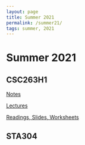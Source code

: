 ```yaml
---
layout: page
title: Summer 2021
permalink: /summer21/
tags: summer, 2021
---
```


<style>
    ul {
      margin-bottom: 0;
    }
</style>
# Summer 2021

## CSC263H1

[Notes](https://zyang.dev/summer-2021/csc263/csc263.html)

[Lectures](https://zyang.dev/summer-2021/csc263/csc263-lectures)

[Readings, Slides, Worksheets](https://q.utoronto.ca/courses/229641/pages/lectures)

## STA304

